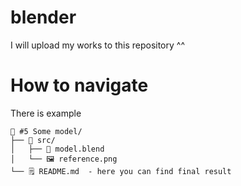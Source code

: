 # blender

I will upload my works to this repository ^^


# How to navigate 


There is example 
```
📂 #5 Some model/
├── 📂 src/
│   ├── 🎲 model.blend
│   └── 🖼️ reference.png
└── 🗒️ README.md  - here you can find final result
```
